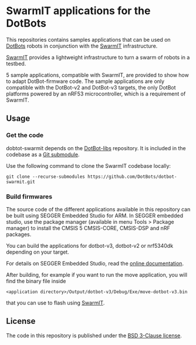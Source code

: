 # SwarmIT applications for the DotBots

This repositories contains samples applications that can be used on
[DotBots](https://github.com/dotbots/dotbot-firmware) robots in conjunction
with the [SwarmIT](https://github.com/dotbots/swarmit) infrastructure.

[SwarmIT](https://github.com/dotbots/swarmit) provides a lightweight
infrastructure to turn a swarm of robots in a testbed.

5 sample applications, compatible with SwarmIT, are provided to show how to
adapt DotBot-firmware code.
The sample applications are only compatible with the DotBot-v2 and DotBot-v3
targets, the only DotBot platforms powered by an nRF53 microcontroller, which
is a requirement of SwarmIT.

## Usage

### Get the code

dobtot-swarmit depends on the [DotBot-libs](https://github.com/DotBots/DotBot-libs)
repository. It is included in the codebase as a [Git submodule](https://git-scm.com/book/en/v2/Git-Tools-Submodules).

Use the following command to clone the SwarmIT codebase locally:

```
git clone --recurse-submodules https://github.com/DotBots/dotbot-swarmit.git
```

### Build firmwares

The source code of the different applications available in this repository can be built using SEGGER Embedded Studio for ARM. 
In SEGGER embedded studio, use the package manager (available in menu Tools > Package manager) to install the CMSIS 5 CMSIS-CORE, CMSIS-DSP and nRF packages.

You can build the applications for dotbot-v3, dotbot-v2 or nrf5340dk depending on your target.

For details on SEGGER Embedded Studio, read the [online documentation](https://studio.segger.com/index.htm?https://studio.segger.com/home.htm).

After building, for example if you want to run the move application, you will find the binary file inside

 `<application directory>/Output/dotbot-v3/Debug/Exe/move-dotbot-v3.bin`
 
that you can use to flash using [SwarmIT](https://github.com/DotBots/swarmit?tab=readme-ov-file#usage).

## License

The code in this repository is published under the
[BSD 3-Clause license](LICENSE.txt).
